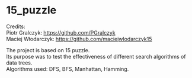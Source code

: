 # 15_puzzle
Credits:  
Piotr Gralczyk: https://github.com/PGralczyk  
Maciej Włodarczyk: https://github.com/maciejwlodarczyk15

The project is based on 15 puzzle.  
Its purpose was to test the effectiveness of different search algorithms of data trees.  
Algorithms used: DFS, BFS, Manhattan, Hamming.
